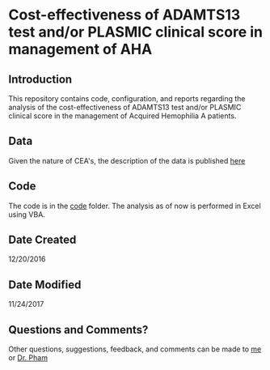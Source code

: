 # Cost-effectiveness of ADAMTS13 test and/or PLASMIC clinical score in management of AHA

## Introduction

This repository contains code, configuration, and reports regarding the analysis of the cost-effectiveness of ADAMTS13 test and/or PLASMIC clinical score in the management of Acquired Hemophilia A patients. 

## Data

Given the nature of CEA's, the description of the data is published [here](http://onlinelibrary.wiley.com/doi/10.1111/trf.14230/full)

## Code

The code is in the [code](https://github.com/ck2136/TTPdt/tree/master/Code) folder. The analysis as of now is performed in Excel using VBA. 

## Date Created

12/20/2016

## Date Modified

11/24/2017

## Questions and Comments?

Other questions, suggestions, feedback, and comments can be made to [me](mailto:chong.kim@ucdenver.edu) or [Dr. Pham](mailto:Huy.Pham@med.usc.edu)
